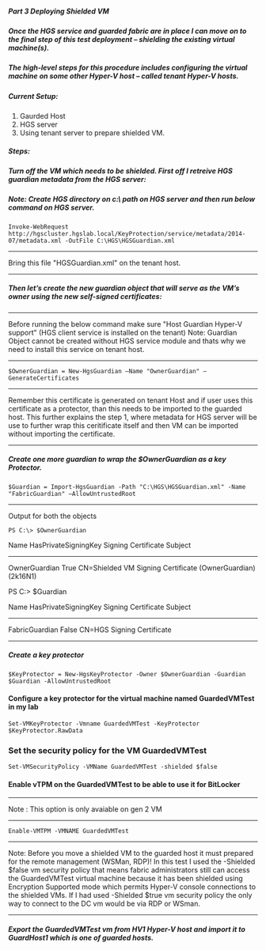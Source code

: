 ##### Part 3 Deploying Shielded VM 

#####  Once the HGS service and guarded fabric are in place I can move on to the final step of this test deployment – shielding the existing virtual machine(s). 
#####  The high-level steps for this procedure includes configuring the virtual machine on some other Hyper-V host –  called tenant Hyper-V hosts.

#####  Current Setup:

1. Gaurded Host
2. HGS server
3. Using tenant server to prepare shielded VM.

##### Steps: 
##### Turn off the VM which needs to be shielded. First off I retreive HGS guardian metadata from the HGS server:
#####  Note: Create HGS directory on c:\ path on HGS server and then run below command on HGS server.

`Invoke-WebRequest http://hgscluster.hgslab.local/KeyProtection/service/metadata/2014-07/metadata.xml -OutFile C:\HGS\HGSGuardian.xml`

***
Bring this file "HGSGuardian.xml" on the tenant host.
***

##### Then let’s create the new guardian object that will serve as the VM’s owner using the new self-signed certificates:
***
Before running the below command make sure "Host Guardian Hyper-V support" (HGS client service is installed on the tenant)
Note: Guardian Object cannot be created without HGS service module and thats why we need to install this service on tenant host.
***

`$OwnerGuardian = New-HgsGuardian –Name "OwnerGuardian" –GenerateCertificates`

***
Remember this certificate is generated on tenant Host and if user uses this certificate as a protector, than this needs to be imported to the guarded host. This further explains the step 1, where metadata for HGS server will be use to further wrap this ceritificate itself and then VM can be imported without importing the
certificate.
***


##### Create one more guardian to wrap the $OwnerGuardian as a key Protector.

`$Guardian = Import-HgsGuardian -Path "C:\HGS\HGSGuardian.xml" -Name "FabricGuardian" –AllowUntrustedRoot`

***
Output for both the objects

    PS C:\> $OwnerGuardian

Name          HasPrivateSigningKey Signing Certificate Subject
----          -------------------- ---------------------------
OwnerGuardian True                 CN=Shielded VM Signing Certificate (OwnerGuardian) (2k16N1)


PS C:\> $Guardian

Name           HasPrivateSigningKey Signing Certificate Subject
----           -------------------- ---------------------------
FabricGuardian False                CN=HGS Signing Certificate


***


##### Create a key protector

`$KeyProtector = New-HgsKeyProtector -Owner $OwnerGuardian -Guardian $Guardian -AllowUntrustedRoot`


    
#### Configure a key protector for the virtual machine named GuardedVMTest in my lab

`Set-VMKeyProtector -Vmname GuardedVMTest -KeyProtector $KeyProtector.RawData`


### Set the security policy for the VM GuardedVMTest

`Set-VMSecurityPolicy -VMName GuardedVMTest -shielded $false`

#### Enable vTPM on the GuardedVMTest to be able to use it for BitLocker 
***
Note : This option is only avaiable on gen 2 VM
***

`Enable-VMTPM -VMNAME GuardedVMTest`

***
Note:
Before you move a shielded VM to the guarded host it must prepared for the remote management (WSMan, RDP)! In this test I used the -Shielded $false vm security policy that means fabric administrators still can access the GuardedVMTest virtual machine because it has been shielded using Encryption Supported mode which permits Hyper-V console connections to the shielded VMs. If I had used -Shielded $true vm security policy the only way to connect to the DC vm would be via RDP or WSman.
***

##### Export the GuardedVMTest vm from HV1 Hyper-V host and import it to GuardHost1 which is one of guarded hosts.
